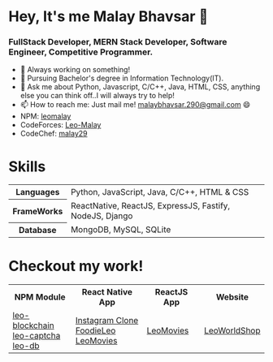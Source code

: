 # Hey, It's me Malay Bhavsar 👋
### FullStack Developer, MERN Stack Developer, Software Engineer, Competitive Programmer.
- 🔭 Always working on something!
- 🌱 Pursuing Bachelor's degree in Information Technology(IT).
- 💬 Ask me about Python, Javascript, C/C++, Java, HTML, CSS, anything else you can think off..I will always try to help!
- 📫 How to reach me: Just mail me! malaybhavsar.290@gmail.com 😄
- NPM: <a href="https://www.npmjs.com/~leomalay">leomalay</a>
- CodeForces: <a href="https://codeforces.com/profile/Leo-Malay">Leo-Malay</a>
- CodeChef: <a href="https://www.codechef.com/users/malay29">malay29</a>

# Skills
<table>
  <tr>
    <th>Languages</th>
    <td>Python, JavaScript, Java, C/C++, HTML & CSS</td>
  </tr>
  <tr>
    <th>FrameWorks</th>
    <td>ReactNative, ReactJS, ExpressJS, Fastify, NodeJS, Django</td>
  </tr>
  <tr>
    <th>Database</th>
    <td>MongoDB, MySQL, SQLite</td>
  <tr>
</table>

# Checkout my work!
<table>
  <tr>
    <th>NPM Module</th>
    <th>React Native App</th>
    <th>ReactJS App</th>
    <th>Website</th>
  </tr>
  
  <tr>
    <td><a href="https://www.npmjs.com/package/leo-blockchain">leo-blockchain</a><br/><a href="https://www.npmjs.com/package/leo-captcha">leo-captcha</a><br/><a href="https://www.npmjs.com/package/leo-db">leo-db</a></td>
    <td><a href="https://github.com/Leo-Malay/Instagram-Clone-React-Native">Instagram Clone</a><br/><a href="https://github.com/Leo-Malay/FoodieLeo-Mobile-App">FoodieLeo</a><br/><a href="https://github.com/Leo-Malay/Leo-Movies-Mobile-App">LeoMovies</a></td>
    <td><a href="https://leomovies.herokuapp.com/#/">LeoMovies</a></td>
    <td><a href="https://leoworldshop.herokuapp.com/u/home">LeoWorldShop</a></td>
  </tr>
</table>
